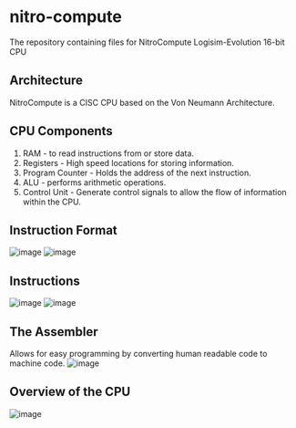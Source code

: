 # nitro-compute
The repository containing files for NitroCompute Logisim-Evolution 16-bit CPU

## Architecture
NitroCompute is a CISC CPU based on the Von Neumann Architecture.

## CPU Components
1. RAM - to read instructions from or store data.
2. Registers - High speed locations for storing information.
3. Program Counter - Holds the address of the next instruction.
4. ALU - performs arithmetic operations.
5. Control Unit - Generate control signals to allow the flow of information within the CPU.

## Instruction Format
![image](https://user-images.githubusercontent.com/37118417/173638688-aaddc188-6621-4830-8ed1-08f09d136722.png)
![image](https://user-images.githubusercontent.com/37118417/173638817-4f114d32-95ca-4f84-ac7c-b20d9067c1df.png)

## Instructions
![image](https://user-images.githubusercontent.com/37118417/173639103-b2fe3478-4596-4ca8-91e0-0c9f51a47334.png)
![image](https://user-images.githubusercontent.com/37118417/173639159-6b304a6d-4aad-471b-b728-496dd0e6b30a.png)


## The Assembler
Allows for easy programming by converting human readable code to machine code.
![image](https://user-images.githubusercontent.com/37118417/173640368-3a1d6d50-0dd5-4d49-a9f0-59ed29f633a6.png)

## Overview of the CPU
![image](https://user-images.githubusercontent.com/37118417/173640570-559f54c7-9bf0-4337-929f-51a9d6cf9d90.png)
